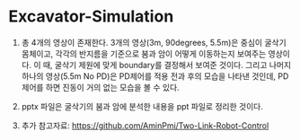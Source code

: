 # Excavator-Simulation

1. 총 4개의 영상이 존재한다. 3개의 영상(3m, 90degrees, 5.5m)은 중심이 굴삭기 몸체이고, 각각의 반지름을 기준으로 붐과 암이 어떻게 이동하는지 보여주는 영상이다. 이 때, 굴삭기 제원에 맞게 boundary를 결정해서 보여준 것이다.
   그리고 나머지 하나의 영상(5.5m No PD)은 PD제어를 적용 전과 후의 모습을 나타낸 것인데, PD 제어를 하면 진동이 거의 없는 모습을 볼 수 있다.

2. pptx 파일은 굴삭기의 붐과 암에 분석한 내용을 ppt 파일로 정리한 것이다.

3. 추가 참고자료: https://github.com/AminPmi/Two-Link-Robot-Control 
